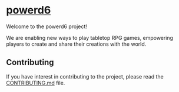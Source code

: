 # [powerd6](https://powerd6.org)

Welcome to the powerd6 project!

We are enabling new ways to play tabletop RPG games, empowering players to create and share their creations with the world.

## Contributing

If you have interest in contributing to the project, please read the [CONTRIBUTING.md](https://github.com/power-d6/.github/blob/main/CONTRIBUTING.md) file.
